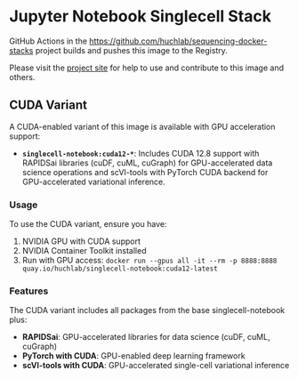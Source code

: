 # Jupyter Notebook Singlecell Stack

GitHub Actions in the <https://github.com/huchlab/sequencing-docker-stacks> project builds and pushes this image to the Registry.

Please visit the [project site](https://github.com/huchlab/sequencing-docker-stacks) for help to use and contribute to this image and others.

## CUDA Variant

A CUDA-enabled variant of this image is available with GPU acceleration support:

- **`singlecell-notebook:cuda12-*`**: Includes CUDA 12.8 support with RAPIDSai libraries (cuDF, cuML, cuGraph) for GPU-accelerated data science operations and scVI-tools with PyTorch CUDA backend for GPU-accelerated variational inference.

### Usage

To use the CUDA variant, ensure you have:

1. NVIDIA GPU with CUDA support
2. NVIDIA Container Toolkit installed
3. Run with GPU access: `docker run --gpus all -it --rm -p 8888:8888 quay.io/huchlab/singlecell-notebook:cuda12-latest`

### Features

The CUDA variant includes all packages from the base singlecell-notebook plus:

- **RAPIDSai**: GPU-accelerated libraries for data science (cuDF, cuML, cuGraph)
- **PyTorch with CUDA**: GPU-enabled deep learning framework
- **scVI-tools with CUDA**: GPU-accelerated single-cell variational inference

